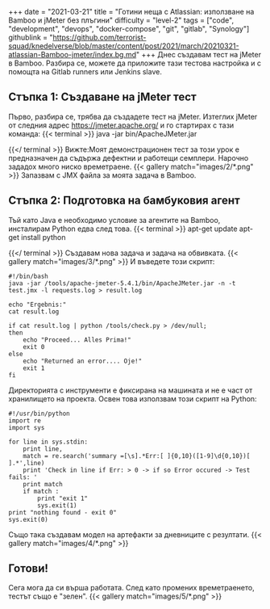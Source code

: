 +++
date = "2021-03-21"
title = "Готини неща с Atlassian: използване на Bamboo и jMeter без плъгини"
difficulty = "level-2"
tags = ["code", "development", "devops", "docker-compose", "git", "gitlab", "Synology"]
githublink = "https://github.com/terrorist-squad/knedelverse/blob/master/content/post/2021/march/20210321-atlassian-Bamboo-jmeter/index.bg.md"
+++
Днес създавам тест на jMeter в Bamboo. Разбира се, можете да приложите тази тестова настройка и с помощта на Gitlab runners или Jenkins slave.
## Стъпка 1: Създаване на jMeter тест
Първо, разбира се, трябва да създадете тест на jMeter. Изтеглих jMeter от следния адрес https://jmeter.apache.org/ и го стартирах с тази команда:
{{< terminal >}}
java -jar bin/ApacheJMeter.jar

{{</ terminal >}}
Вижте:Моят демонстрационен тест за този урок е предназначен да съдържа дефектни и работещи семплери. Нарочно зададох много ниско времетраене.
{{< gallery match="images/2/*.png" >}}
Запазвам с JMX файла за моята задача в Bamboo.
## Стъпка 2: Подготовка на бамбуковия агент
Тъй като Java е необходимо условие за агентите на Bamboo, инсталирам Python едва след това.
{{< terminal >}}
apt-get update
apt-get install python

{{</ terminal >}}
Създавам нова задача и задача на обвивката.
{{< gallery match="images/3/*.png" >}}
И въведете този скрипт:
```
#!/bin/bash
java -jar /tools/apache-jmeter-5.4.1/bin/ApacheJMeter.jar -n -t test.jmx -l requests.log > result.log

echo "Ergebnis:"
cat result.log

if cat result.log | python /tools/check.py > /dev/null; 
then
    echo "Proceed... Alles Prima!"
    exit 0
else
    echo "Returned an error.... Oje!"
    exit 1
fi

```
Директорията с инструменти е фиксирана на машината и не е част от хранилището на проекта. Освен това използвам този скрипт на Python:
```
#!/usr/bin/python
import re
import sys
 
for line in sys.stdin:
    print line,
    match = re.search('summary =[\s].*Err:[ ]{0,10}([1-9]\d{0,10})[ ].*',line)
    print 'Check in line if Err: > 0 -> if so Error occured -> Test fails: '
    print match
    if match :
        print "exit 1"
        sys.exit(1)
print "nothing found - exit 0"
sys.exit(0)

```
Също така създавам модел на артефакти за дневниците с резултати.
{{< gallery match="images/4/*.png" >}}

## Готови!
Сега мога да си върша работата. След като промених времетраенето, тестът също е "зелен".
{{< gallery match="images/5/*.png" >}}
